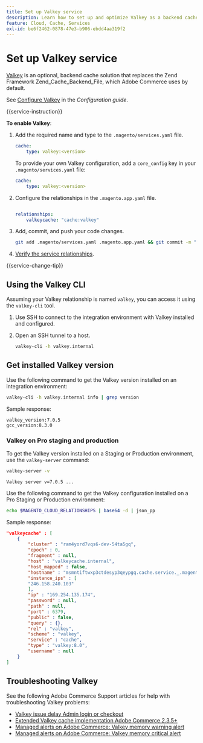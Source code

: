 ```yaml
---
title: Set up Valkey service
description: Learn how to set up and optimize Valkey as a backend cache solution for Adobe Commerce on cloud infrastructure.
feature: Cloud, Cache, Services
exl-id: be6f2462-0878-47e3-b906-ebdd4aa319f2
---
```

# Set up Valkey service

[Valkey](https://valkey.io) is an optional, backend cache solution that replaces the Zend Framework Zend_Cache_Backend_File, which Adobe Commerce uses by default.

See [Configure Valkey](https://experienceleague.adobe.com/docs/commerce-operations/configuration-guide/cache/valkey/config-valkey.html) in the _Configuration guide_.

{{service-instruction}}

**To enable Valkey**:

1. Add the required name and type to the `.magento/services.yaml` file.

   ```yaml
   cache:
       type: valkey:<version>
   ```

   To provide your own Valkey configuration, add a `core_config` key in your `.magento/services.yaml` file:

   ```yaml
   cache:
       type: valkey:<version>
   ```

1. Configure the relationships in the `.magento.app.yaml` file.

   ```yaml

   relationships:
       valkeycache: "cache:valkey"
   ```

1. Add, commit, and push your code changes.

   ```bash
   git add .magento/services.yaml .magento.app.yaml && git commit -m "Enable valkey service" && git push origin <branch-name>
   ```

1. [Verify the service relationships](services-yaml.md#service-relationships).

{{service-change-tip}}

## Using the Valkey CLI

Assuming your Valkey relationship is named `valkey`, you can access it using the `valkey-cli` tool.

1. Use SSH to connect to the integration environment with Valkey installed and configured.

1. Open an SSH tunnel to a host.

   ```bash
   valkey-cli -h valkey.internal
   ```

## Get installed Valkey version

Use the following command to get the Valkey version installed on an integration environment:

```bash
valkey-cli -h valkey.internal info | grep version
```

Sample response:

```
valkey_version:7.0.5
gcc_version:8.3.0
```

### Valkey on Pro staging and production

To get the Valkey version installed on a Staging or Production environment, use the `valkey-server` command:

```bash
valkey-server -v
```

```
Valkey server v=7.0.5 ...
```

Use the following command to get the Valkey configuration installed on a Pro Staging or Production environment:

```bash
echo $MAGENTO_CLOUD_RELATIONSHIPS | base64 -d | json_pp
```

Sample response:

```json
"valkeycache" : [
    {
        "cluster" : "ram4yord7vqs6-dev-54ta5gq",
        "epoch" : 0,
        "fragment" : null,
        "host" : "valkeycache.internal",
        "host_mapped" : false,
        "hostname" : "msmntiftwxp3ctdesyp3qeypgq.cache.service._.magentosite.cloud",
        "instance_ips" : [
        "246.158.240.103"
        ],
        "ip" : "169.254.135.174",
        "password" : null,
        "path" : null,
        "port" : 6379,
        "public" : false,
        "query" : {},
        "rel" : "valkey",
        "scheme" : "valkey",
        "service" : "cache",
        "type" : "valkey:8.0",
        "username" : null
    }
]
```

## Troubleshooting Valkey

See the following Adobe Commerce Support articles for help with troubleshooting Valkey problems:

- [Valkey issue delay Admin login or checkout](https://experienceleague.adobe.com/docs/commerce-knowledge-base/kb/troubleshooting/miscellaneous/redis-issue-delay-magento-admin-login-or-checkout.html)
- [Extended Valkey cache implementation Adobe Commerce 2.3.5+](https://experienceleague.adobe.com/docs/commerce-operations/implementation-playbook/best-practices/planning/redis-service-configuration.html)
- [Managed alerts on Adobe Commerce: Valkey memory warning alert](https://experienceleague.adobe.com/docs/commerce-knowledge-base/kb/support-tools/managed-alerts/managed-alerts-on-magento-commerce-redis-memory-warning-alert.html)
- [Managed alerts on Adobe Commerce: Valkey memory critical alert](https://experienceleague.adobe.com/docs/commerce-knowledge-base/kb/support-tools/managed-alerts/managed-alerts-on-magento-commerce-redis-memory-critical-alert.html)
